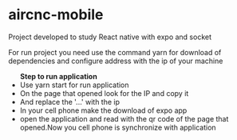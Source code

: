 # aircnc-mobile
Project developed to study React native with expo and socket

For run project you need use the command yarn for download of dependencies and configure address with the ip of your machine

<ul>
<b>Step to run application</b>
<li>Use yarn start for run application</li>
<li>On the page that opened look for the IP and copy it</li>
<li>And replace the '...' with the ip</li>
<li>In your cell phone make the download of expo app</li>
<li>open the application and read with the qr code of the page that opened.Now you cell phone is synchronize with application</li>
</ul>
